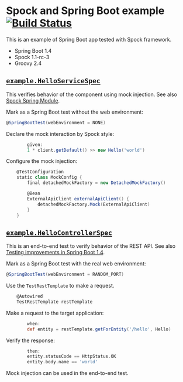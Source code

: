# Spock and Spring Boot example [![Build Status](https://travis-ci.org/int128/spock-spring-example.svg?branch=master)](https://travis-ci.org/int128/spock-spring-example)

This is an example of Spring Boot app tested with Spock framework. 

- Spring Boot 1.4
- Spock 1.1-rc-3
- Groovy 2.4


## [`example.HelloServiceSpec`](/src/test/groovy/example/HelloServiceSpec.groovy)

This verifies behavior of the component using mock injection.
See also [Spock Spring Module](http://spockframework.org/spock/docs/1.1-rc-3/modules.html).

Mark as a Spring Boot test without the web environment:

```groovy
@SpringBootTest(webEnvironment = NONE)
```

Declare the mock interaction by Spock style:

```groovy
        given:
        1 * client.getDefault() >> new Hello('world')
```

Configure the mock injection:

```groovy
    @TestConfiguration
    static class MockConfig {
        final detachedMockFactory = new DetachedMockFactory()

        @Bean
        ExternalApiClient externalApiClient() {
            detachedMockFactory.Mock(ExternalApiClient)
        }
    }
```


## [`example.HelloControllerSpec`](/src/test/groovy/example/HelloControllerSpec.groovy)

This is an end-to-end test to verify behavior of the REST API.
See also [Testing improvements in Spring Boot 1.4](https://spring.io/blog/2016/04/15/testing-improvements-in-spring-boot-1-4).

Mark as a Spring Boot test with the real web environment:

```groovy
@SpringBootTest(webEnvironment = RANDOM_PORT)
```

Use the `TestRestTemplate` to make a request.

```groovy
    @Autowired
    TestRestTemplate restTemplate
```

Make a request to the target application:

```groovy
        when:
        def entity = restTemplate.getForEntity('/hello', Hello)
```

Verify the response:

```groovy
        then:
        entity.statusCode == HttpStatus.OK
        entity.body.name == 'world'
```

Mock injection can be used in the end-to-end test.
